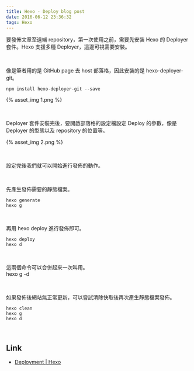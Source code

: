 ```yaml
---
title: Hexo - Deploy blog post
date: 2016-06-12 23:36:32
tags: Hexo
---
```


要發佈文章至遠端 repository，第一次使用之前，需要先安裝 Hexo 的 Deployer 套件。Hexo 支援多種 Deployer，這邊可視需要安裝。  

<!-- More -->

<br/>


像是筆者用的是 GitHub page 去 host 部落格，因此安裝的是 hexo-deployer-git。  

    npm install hexo-deployer-git --save

{% asset_img 1.png %}

<br/>


Deployer 套件安裝完後，要開啟部落格的設定檔設定 Deploy 的參數，像是 Deployer 的型態以及 repository 的位置等。  

{% asset_img 2.png %}

<br/>


設定完後我們就可以開始進行發佈的動作。  

<br/>


先產生發佈需要的靜態檔案。  

    hexo generate
    hexo g

<br/>


再用 hexo deploy 進行發佈即可。

    hexo deploy
    hexo d

<br/>

這兩個命令可以合併起來一次叫用。  
    hexo g -d
    
<br/>


如果發佈後網站無正常更新，可以嘗試清除快取後再次產生靜態檔案發佈。  

    hexo clean
    hexo g
    hexo d

<br/>

Link
---
* [Deployment | Hexo](https://hexo.io/docs/deployment.html)
